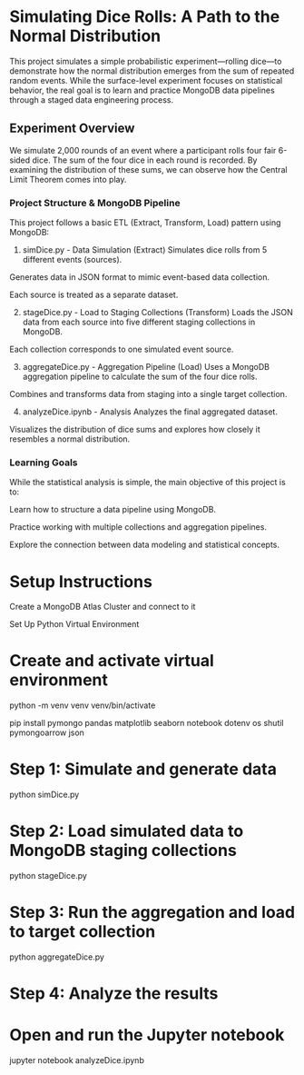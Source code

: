 # Simulating Dice Rolls: A Path to the Normal Distribution
This project simulates a simple probabilistic experiment—rolling dice—to demonstrate how the normal distribution emerges from the sum of repeated random events. While the surface-level experiment focuses on statistical behavior, the real goal is to learn and practice MongoDB data pipelines through a staged data engineering process.

## Experiment Overview
We simulate 2,000 rounds of an event where a participant rolls four fair 6-sided dice. The sum of the four dice in each round is recorded. By examining the distribution of these sums, we can observe how the Central Limit Theorem comes into play.

### Project Structure & MongoDB Pipeline
This project follows a basic ETL (Extract, Transform, Load) pattern using MongoDB:

1. simDice.py - Data Simulation (Extract)
Simulates dice rolls from 5 different events (sources).

Generates data in JSON format to mimic event-based data collection.

Each source is treated as a separate dataset.

2. stageDice.py - Load to Staging Collections (Transform)
Loads the JSON data from each source into five different staging collections in MongoDB.

Each collection corresponds to one simulated event source.

3. aggregateDice.py - Aggregation Pipeline (Load)
Uses a MongoDB aggregation pipeline to calculate the sum of the four dice rolls.

Combines and transforms data from staging into a single target collection.

4. analyzeDice.ipynb - Analysis
Analyzes the final aggregated dataset.

Visualizes the distribution of dice sums and explores how closely it resembles a normal distribution.

### Learning Goals
While the statistical analysis is simple, the main objective of this project is to:

Learn how to structure a data pipeline using MongoDB.

Practice working with multiple collections and aggregation pipelines.

Explore the connection between data modeling and statistical concepts.

# Setup Instructions

Create a MongoDB Atlas Cluster and connect to it

Set Up Python Virtual Environment

# Create and activate virtual environment
python -m venv venv
venv/bin/activate 

pip install pymongo pandas matplotlib seaborn notebook dotenv os shutil pymongoarrow json




# Step 1: Simulate and generate data
python simDice.py

# Step 2: Load simulated data to MongoDB staging collections
python stageDice.py

# Step 3: Run the aggregation and load to target collection
python aggregateDice.py

# Step 4: Analyze the results
# Open and run the Jupyter notebook
jupyter notebook analyzeDice.ipynb
